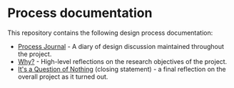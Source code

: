 # Process documentation

This repository contains the following design process documentation:

- [Process Journal](./journal.md) - A diary of design discussion maintained throughout the project.
- [Why?](./why.md) - High-level reflections on the research objectives of the project.
- [It's a Question of Nothing](./closing-statement.md) (closing statement) - a final reflection on the overall project as it turned out.
